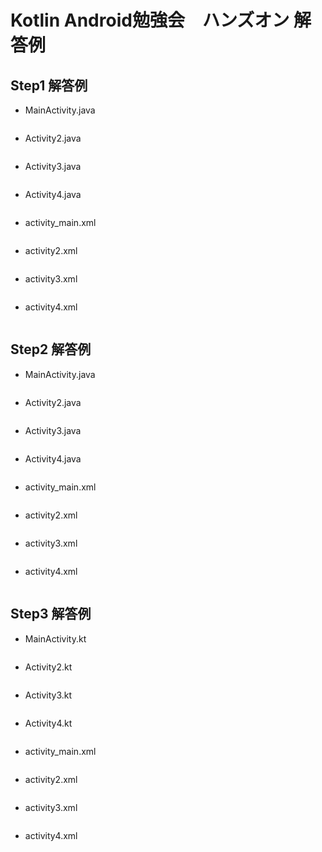 # Kotlin Android勉強会　ハンズオン 解答例

## Step1 解答例

- MainActivity.java

```java

```

- Activity2.java

```java

```

- Activity3.java

```java

```

- Activity4.java

```java

```

- activity_main.xml

```XML

```

- activity2.xml

```XML

```

- activity3.xml

```XML

```

- activity4.xml

```XML

```
## Step2 解答例

- MainActivity.java

```java

```

- Activity2.java

```java

```

- Activity3.java

```java

```

- Activity4.java

```java

```

- activity_main.xml

```XML

```

- activity2.xml

```XML

```

- activity3.xml

```XML

```

- activity4.xml

```XML

```

## Step3 解答例

- MainActivity.kt

```java

```

- Activity2.kt

```java

```

- Activity3.kt

```java

```

- Activity4.kt

```java

```

- activity_main.xml

```XML

```

- activity2.xml

```XML

```

- activity3.xml

```XML

```

- activity4.xml

```XML

```
